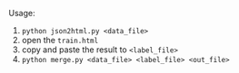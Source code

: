 Usage:
1. `python json2html.py <data_file>`
2. open the `train.html`
3. copy and paste the result to `<label_file>`
4. `python merge.py <data_file> <label_file> <out_file>`
